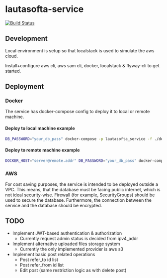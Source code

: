 # lautasofta-service

[![Build Status](https://travis-ci.org/Anonyymi/lautasofta-service.svg?branch=master)](https://travis-ci.org/Anonyymi/lautasofta-service)

## Development

Local environment is setup so that localstack is used to simulate the aws cloud.

Install+configure aws cli, aws sam cli, docker, localstack & flyway-cli to get started.

## Deployment

### Docker

The service has docker-compose config to deploy it to local or remote machine.

#### Deploy to local machine example
```bash
DB_PASSWORD="your_db_pass" docker-compose -p lautasofta_service -f ./deployment/docker/docker-compose.yaml up -d
```

#### Deploy to remote machine example
```bash
DOCKER_HOST="server@remote.addr" DB_PASSWORD="your_db_pass" docker-compose -p lautasofta_service -f ./deployment/docker/docker-compose.yaml up -d
```

### AWS

For cost saving purposes, the service is intended to be deployed outside a VPC.
This means, that the database must be facing public internet, which is not ideal security-wise.
Firewall (for example, SecurityGroups) should be used to secure the database.
Furthermore, the connection between the service and the database should be encrypted.

## TODO

* Implement JWT-based authentication & authorization
  * Currently request admin status is decided from ipv4_addr
* Implement alternative uploaded files storage system
  * Currently the only implemented provider is aws s3
* Implement basic post related operations
  * Post refer_to id list
  * Post refer_from id list
  * Edit post (same restriction logic as with delete post)
